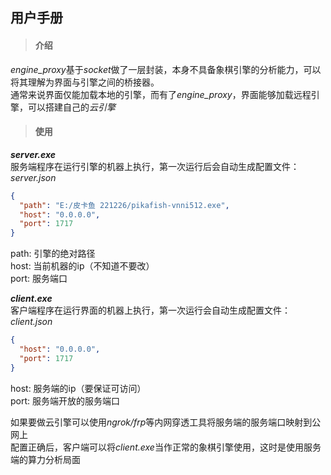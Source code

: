 ## 用户手册

> #### 介绍
*engine_proxy*基于*socket*做了一层封装，本身不具备象棋引擎的分析能力，可以将其理解为界面与引擎之间的桥接器。  
通常来说界面仅能加载本地的引擎，而有了*engine_proxy*，界面能够加载远程引擎，可以搭建自己的*云引擎*
> #### 使用
***server.exe***  
服务端程序在运行引擎的机器上执行，第一次运行后会自动生成配置文件：*server.json*

```json
{
  "path": "E:/皮卡鱼 221226/pikafish-vnni512.exe",
  "host": "0.0.0.0",
  "port": 1717
}  
```

path: 引擎的绝对路径  
host: 当前机器的ip（不知道不要改）  
port: 服务端口

***client.exe***  
客户端程序在运行界面的机器上执行，第一次运行会自动生成配置文件：*client.json*

```json
{
  "host": "0.0.0.0",
  "port": 1717
}  
```

host: 服务端的ip（要保证可访问）  
port: 服务端开放的服务端口

如果要做云引擎可以使用*ngrok/frp*等内网穿透工具将服务端的服务端口映射到公网上  
配置正确后，客户端可以将*client.exe*当作正常的象棋引擎使用，这时是使用服务端的算力分析局面  
